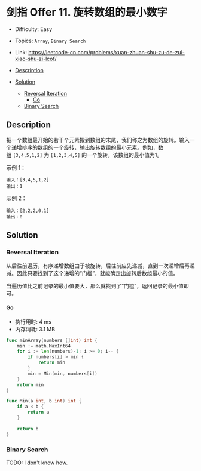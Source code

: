 <!-- omit in toc -->
# 剑指 Offer 11.  旋转数组的最小数字

- Difficulty: Easy
- Topics: `Array`, `Binary Search`
- Link: https://leetcode-cn.com/problems/xuan-zhuan-shu-zu-de-zui-xiao-shu-zi-lcof/

- [Description](#description)
- [Solution](#solution)
  - [Reversal Iteration](#reversal-iteration)
    - [Go](#go)
  - [Binary Search](#binary-search)

## Description

把一个数组最开始的若干个元素搬到数组的末尾，我们称之为数组的旋转。输入一个递增排序的数组的一个旋转，输出旋转数组的最小元素。例如，数组 `[3,4,5,1,2]` 为 `[1,2,3,4,5]` 的一个旋转，该数组的最小值为1。  

示例 1：
```
输入：[3,4,5,1,2]
输出：1
```
示例 2：
```
输入：[2,2,2,0,1]
输出：0
```

## Solution

### Reversal Iteration

从后往前遍历，有序递增数组由于被旋转，后往前应先递减，直到一次递增后再递减。因此只要找到了这个递增的“门槛”，就能确定出旋转后数组最小的值。

当遍历值比之前记录的最小值要大，那么就找到了“门槛”，返回记录的最小值即可。

#### Go

- 执行用时: 4 ms
- 内存消耗: 3.1 MB

```go
func minArray(numbers []int) int {
    min := math.MaxInt64
    for i := len(numbers)-1; i >= 0; i-- {
        if numbers[i] > min {
            return min
        }
        min = Min(min, numbers[i])
    }
    return min
}

func Min(a int, b int) int {
    if a < b {
        return a
    }
    
    return b
}
```

### Binary Search

TODO: I don't know how.
